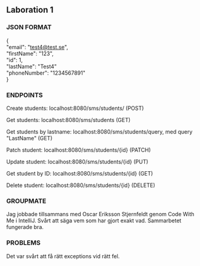 ## Laboration 1

### JSON FORMAT

{\
"email": "test4@test.se",\
"firstName": "123",\
"id": 1,\
"lastName": "Test4"\
"phoneNumber": "1234567891"\
}

### ENDPOINTS 

Create students: localhost:8080/sms/students/ (POST)

Get students: localhost:8080/sms/students (GET)

Get students by lastname: localhost:8080/sms/students/query, med query "LastName" (GET)

Patch student: localhost:8080/sms/students/{id} (PATCH)

Update student: localhost:8080/sms/students/{id} (PUT)

Get student by ID: localhost:8080/sms/students/{id} (GET)

Delete student: localhost:8080/sms/students/{id} (DELETE)

### GROUPMATE

Jag jobbade tillsammans med Oscar Eriksson Stjernfeldt genom Code With Me i IntelliJ.
Svårt att säga vem som har gjort exakt vad. Sammarbetet fungerade bra.

### PROBLEMS

Det var svårt att få rätt exceptions vid rätt fel.